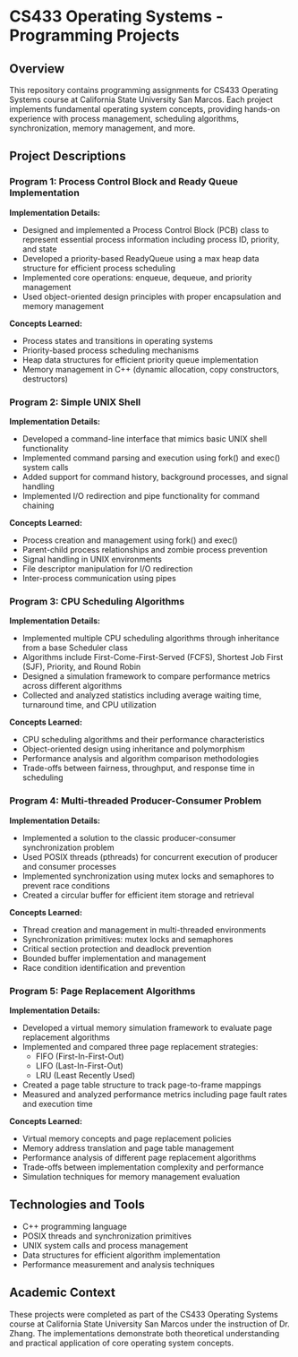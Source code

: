 # CS433 Operating Systems - Programming Projects

## Overview
This repository contains programming assignments for CS433 Operating Systems course at California State University San Marcos. Each project implements fundamental operating system concepts, providing hands-on experience with process management, scheduling algorithms, synchronization, memory management, and more.

## Project Descriptions

### Program 1: Process Control Block and Ready Queue Implementation
**Implementation Details:**
- Designed and implemented a Process Control Block (PCB) class to represent essential process information including process ID, priority, and state
- Developed a priority-based ReadyQueue using a max heap data structure for efficient process scheduling
- Implemented core operations: enqueue, dequeue, and priority management
- Used object-oriented design principles with proper encapsulation and memory management

**Concepts Learned:**
- Process states and transitions in operating systems
- Priority-based process scheduling mechanisms
- Heap data structures for efficient priority queue implementation
- Memory management in C++ (dynamic allocation, copy constructors, destructors)

### Program 2: Simple UNIX Shell
**Implementation Details:**
- Developed a command-line interface that mimics basic UNIX shell functionality
- Implemented command parsing and execution using fork() and exec() system calls
- Added support for command history, background processes, and signal handling
- Implemented I/O redirection and pipe functionality for command chaining

**Concepts Learned:**
- Process creation and management using fork() and exec()
- Parent-child process relationships and zombie process prevention
- Signal handling in UNIX environments
- File descriptor manipulation for I/O redirection
- Inter-process communication using pipes

### Program 3: CPU Scheduling Algorithms
**Implementation Details:**
- Implemented multiple CPU scheduling algorithms through inheritance from a base Scheduler class
- Algorithms include First-Come-First-Served (FCFS), Shortest Job First (SJF), Priority, and Round Robin
- Designed a simulation framework to compare performance metrics across different algorithms
- Collected and analyzed statistics including average waiting time, turnaround time, and CPU utilization

**Concepts Learned:**
- CPU scheduling algorithms and their performance characteristics
- Object-oriented design using inheritance and polymorphism
- Performance analysis and algorithm comparison methodologies
- Trade-offs between fairness, throughput, and response time in scheduling

### Program 4: Multi-threaded Producer-Consumer Problem
**Implementation Details:**
- Implemented a solution to the classic producer-consumer synchronization problem
- Used POSIX threads (pthreads) for concurrent execution of producer and consumer processes
- Implemented synchronization using mutex locks and semaphores to prevent race conditions
- Created a circular buffer for efficient item storage and retrieval

**Concepts Learned:**
- Thread creation and management in multi-threaded environments
- Synchronization primitives: mutex locks and semaphores
- Critical section protection and deadlock prevention
- Bounded buffer implementation and management
- Race condition identification and prevention

### Program 5: Page Replacement Algorithms
**Implementation Details:**
- Developed a virtual memory simulation framework to evaluate page replacement algorithms
- Implemented and compared three page replacement strategies:
  - FIFO (First-In-First-Out)
  - LIFO (Last-In-First-Out)
  - LRU (Least Recently Used)
- Created a page table structure to track page-to-frame mappings
- Measured and analyzed performance metrics including page fault rates and execution time

**Concepts Learned:**
- Virtual memory concepts and page replacement policies
- Memory address translation and page table management
- Performance analysis of different page replacement algorithms
- Trade-offs between implementation complexity and performance
- Simulation techniques for memory management evaluation

## Technologies and Tools
- C++ programming language
- POSIX threads and synchronization primitives
- UNIX system calls and process management
- Data structures for efficient algorithm implementation
- Performance measurement and analysis techniques

## Academic Context
These projects were completed as part of the CS433 Operating Systems course at California State University San Marcos under the instruction of Dr. Zhang. The implementations demonstrate both theoretical understanding and practical application of core operating system concepts.
